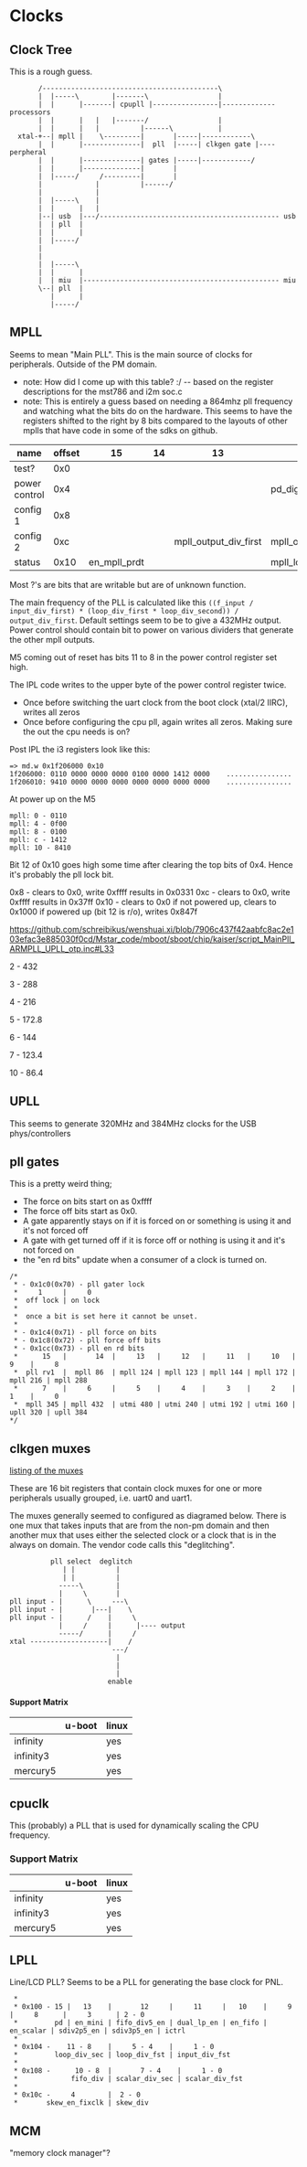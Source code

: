 # Clocks

## Clock Tree

This is a rough guess.

```
       /-------------------------------------------\
       |  |-----\        |-------\                 |
       |  |      |-------| cpupll |----------------|------------- processors 
       |  |      |   |   |-------/                 |
       |  |      |   |          |------\           |
  xtal-+--| mpll |    \---------|       |-----|------------\
       |  |      |--------------|  pll  |-----| clkgen gate |---- perpheral
       |  |      |--------------| gates |-----|------------/
       |  |      |--------------|       |
       |  |-----/     /---------|       |
       |             |          |------/
       |             |
       |  |-----\    |
       |  |      |   |
       |--| usb  |---/-------------------------------------------- usb
       |  | pll  |
       |  |      |
       |  |-----/
       |
       |
       |  |-----\
       |  |      |
       |  | miu  |------------------------------------------------ miu
       \--| pll  |
          |      |
          |-----/
```

## MPLL

Seems to mean "Main PLL". This is the main source of clocks for peripherals. Outside of the PM domain.

- note: How did I come up with this table? :/ -- based on the register descriptions for the mst786 and i2m soc.c
- note: This is entirely a guess based on needing a 864mhz pll frequency and watching what the bits do on the hardware.
        This seems to have the registers shifted to the right by 8 bits compared to the layouts of other mplls that have code in some of the sdks on github.

| name          | offset | 15           | 14 | 13                    | 12                    | 11                         | 10                         | 9                        | 8                   | 7                    | 6                    | 5                    | 4                    | 3                    | 2                    | 1                    | 0                    | notes |
|---------------|--------|--------------|----|-----------------------|-----------------------|----------------------------|----------------------------|--------------------------|---------------------|----------------------|----------------------|----------------------|----------------------|----------------------|----------------------|----------------------|----------------------|-------|
| test?         | 0x0    |              |    |                       |                       |                            |                            |                          | ?                   |                      |                      |                      | ?                    |                      |                      |                      |                      |       |
| power control | 0x4    |              |    |                       | pd_digclk             | pd_mpll_clk_adc_vco_div2_3 | pd_mpll_clk_adc_vco_div2_3 | pd_mpll_clk_adc_vco_div2 | pd_mpll             | ro?                  | ro?                  | ro?                  | ro?                  | ro?                  | ro?                  | ro?                  | ro?                  |       |
| config 1      | 0x8    |              |    |                       |                       |                            |                            | mpll_loop_div_first      | mpll_loop_div_first |                      |                      | mpll_input_div_first | mpll_input_div_first |                      |                      |                      | en_mpll_rst          |       |
| config 2      | 0xc    |              |    | mpll_output_div_first | mpll_output_div_first |                            | ?                          | ?                        | ?                   | mpll_loop_div_second | mpll_loop_div_second | mpll_loop_div_second | mpll_loop_div_second | mpll_loop_div_second | mpll_loop_div_second | mpll_loop_div_second | mpll_loop_div_second |       |
| status        | 0x10   | en_mpll_prdt |    |                       | mpll_lock             |                            | en_mpll_xtal               |                          |                     |                      | ?                    | ?                    | ?                    | ?                    | ?                    | en_mpll_ov_sw        | en_mpll_test         |       |

Most ?'s are bits that are writable but are of unknown function.

The main frequency of the PLL is calculated like this ```((f_input / input_div_first) * (loop_div_first * loop_div_second)) / output_div_first```.
Default settings seem to be to give a 432MHz output. Power control should contain bit to power on various dividers that generate the other mpll outputs.

M5 coming out of reset has bits 11 to 8 in the power control register set high.

The IPL code writes to the upper byte of the power control register twice.
- Once before switching the uart clock from the boot clock (xtal/2 IIRC), writes all zeros
- Once before configuring the cpu pll, again writes all zeros. Making sure the out the cpu needs is on?

Post IPL the i3 registers look like this:

```
=> md.w 0x1f206000 0x10
1f206000: 0110 0000 0000 0000 0100 0000 1412 0000    ................
1f206010: 9410 0000 0000 0000 0000 0000 0000 0000    ................
```

At power up on the M5

```
mpll: 0 - 0110
mpll: 4 - 0f00
mpll: 8 - 0100
mpll: c - 1412
mpll: 10 - 8410
```

Bit 12 of 0x10 goes high some time after clearing the top bits of 0x4. Hence it's probably the pll lock bit.

0x8 - clears to 0x0, write 0xffff results in 0x0331
0xc - clears to 0x0, write 0xffff results in 0x37ff
0x10 - clears to 0x0 if not powered up, clears to 0x1000 if powered up (bit 12 is r/o), writes 0x847f

https://github.com/schreibikus/wenshuai.xi/blob/7906c437f42aabfc8ac2e103efac3e885030f0cd/Mstar_code/mboot/sboot/chip/kaiser/script_MainPll_ARMPLL_UPLL_otp.inc#L33

2 - 432

3 - 288

4 - 216

5 - 172.8

6 - 144

7 - 123.4

10 - 86.4

## UPLL

This seems to generate 320MHz and 384MHz clocks for the USB phys/controllers

## pll gates

This is a pretty weird thing;
- The force on bits start on as 0xffff
- The force off bits start as 0x0.
- A gate apparently stays on if it is forced on or something is using it and it's not forced off
- A gate with get turned off if it is force off or nothing is using it and it's not forced on
- the "en rd bits" update when a consumer of a clock is turned on.

```
/*
 * - 0x1c0(0x70) - pll gater lock
 *     1     |     0
 *  off lock | on lock
 *
 *  once a bit is set here it cannot be unset.
 *
 * - 0x1c4(0x71) - pll force on bits
 * - 0x1c8(0x72) - pll force off bits
 * - 0x1cc(0x73) - pll en rd bits
 *      15   |       14  |     13   |     12   |     11   |     10   |     9    |     8
 *  pll rv1  |  mpll 86  | mpll 124 | mpll 123 | mpll 144 | mpll 172 | mpll 216 | mpll 288
 *      7    |     6     |     5    |     4    |     3    |     2    |     1    |     0
 *  mpll 345 | mpll 432  | utmi 480 | utmi 240 | utmi 192 | utmi 160 | upll 320 | upll 384
*/
```

## clkgen muxes

[listing of the muxes](https://github.com/fifteenhex/SDK_pulbic/blob/master/Mercury5/proj/sc/driver/hal/mercury/kernel/inc/kernel_clkgen.h)

These are 16 bit registers that contain clock muxes for one or more peripherals usually grouped, i.e. uart0 and uart1.

The muxes generally seemed to configured as diagramed below. There is one mux that takes inputs that are from the non-pm domain and then another mux that uses either the selected clock or a clock that is in the always on domain. The vendor code calls this "deglitching".

```
          pll select  deglitch
             | |          |
             | |          |
            -----\        |
            |     \       |
pll input - |      \     ---\
pll input - |       |---|    \
pll input - |      /    |     \
            |     /     |      |---- output
            -----/      |     /
xtal -------------------|    /
                         ---/
                          |
                          |
                          |
                        enable
```


#### Support Matrix

|           | u-boot | linux |
|-----------|--------|-------|
| infinity  |        | yes   |
| infinity3 |        | yes   |
| mercury5  |        | yes   |

## cpuclk

This (probably) a PLL that is used for dynamically scaling the CPU frequency.

### Support Matrix

|           | u-boot | linux |
|-----------|--------|-------|
| infinity  |        | yes   |
| infinity3 |        | yes   |
| mercury5  |        | yes   |

## LPLL 

Line/LCD PLL? Seems to be a PLL for generating the base clock for PNL.

```
 *
 * 0x100 - 15 |   13    |       12     |     11     |   10    |     9     |     8      |     3      | 2 - 0
 *         pd | en_mini | fifo_div5_en | dual_lp_en | en_fifo | en_scalar | sdiv2p5_en | sdiv3p5_en | ictrl
 *
 * 0x104 -    11 - 8    |     5 - 4    |     1 - 0
 *         loop_div_sec | loop_div_fst | input_div_fst
 *
 * 0x108 -      10 - 8  |       7 - 4    |     1 - 0
 *             fifo_div | scalar_div_sec | scalar_div_fst
 *
 * 0x10c -     4        |  2 - 0
 *       skew_en_fixclk | skew_div
 ```

## MCM

"memory clock manager"?
